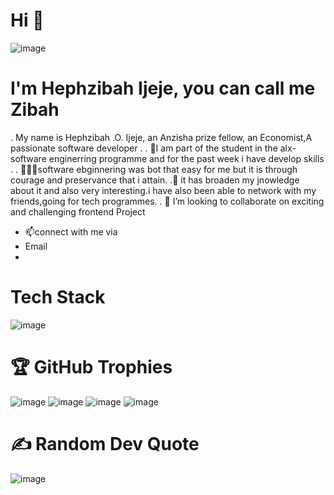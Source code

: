 # Hi 👋

![image](https://github.com/user-attachments/assets/90483d18-79d5-4cb4-ad13-1afd64183bf1)

# I'm Hephzibah Ijeje, you can call me Zibah
. My name is Hephzibah .O. Ijeje, an Anzisha prize fellow, an Economist,A passionate software developer . 
. 👀I am part of the student in the alx-software enginerring programme and for the past week i have develop skills .
. 👩🏻‍💻software ebginnering was bot that easy for me but it is through courage and preservance that i attain. 
 .🌱 it has broaden my jnowledge about it and also very interesting.i have also been able to network with my friends,going for tech programmes.
. 💞️ I’m looking to collaborate on exciting and challenging frontend Project 

- 📫connect with me via
- Email
- 
# Tech Stack
![image](https://github.com/user-attachments/assets/301e344b-1f7b-4975-92c6-6c338715284b)


# 🏆 GitHub Trophies
![image](https://github.com/user-attachments/assets/5535780e-20a5-4543-8bc1-f18ff72c2566)
![image](https://github.com/user-attachments/assets/3893e215-264c-47b3-bfff-61aec2684630)
![image](https://github.com/user-attachments/assets/bceb73d1-bc66-4915-bdfa-65fb1b0f8dcb)
![image](https://github.com/user-attachments/assets/54441de3-08dd-4bd2-8c4d-fd157d9a24ef)

# ✍️ Random Dev Quote
![image](https://github.com/user-attachments/assets/a460974c-562a-41d7-a873-013e2ba70384)

